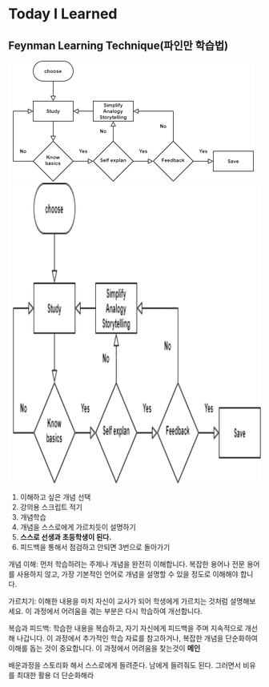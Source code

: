 # Today I Learned
## Feynman Learning Technique(파인만 학습법)

<img src="https://github.com/fightmeat/photos/blob/004795327daba4a5de4a11b59fe85f9b10ec0fbd/Feynman.png">

<img src="https://github.com/fightmeat/photos/blob/004795327daba4a5de4a11b59fe85f9b10ec0fbd/Feynman.png" width="900" height="600"/>

1. 이해하고 싶은 개념 선택
2. 강의용 스크립트 적기
3. 개념학습
4. 개념을 스스로에게 가르치듯이 설명하기
5. **스스로 선생과 초등학생이 된다.**
6. 피드백을 통해서 점검하고 안되면 3번으로 돌아가기

개념 이해: 먼저 학습하려는 주제나 개념을 완전히 이해합니다. 복잡한 용어나 전문 용어를 사용하지 않고, 가장 기본적인 언어로 개념을 설명할 수 있을 정도로 이해해야 합니다.

가르치기: 이해한 내용을 마치 자신이 교사가 되어 학생에게 가르치는 것처럼 설명해보세요. 이 과정에서 어려움을 겪는 부분은 다시 학습하여 개선합니다.

복습과 피드백: 학습한 내용을 복습하고, 자기 자신에게 피드백을 주며 지속적으로 개선해 나갑니다. 이 과정에서 추가적인 학습 자료를 참고하거나, 복잡한 개념을 단순화하여 이해를 돕는 것이 중요합니다. 이 과정에서 어려움을 찾는것이 **메인**

배운과정을 스토리화 해서 스스로에게 들려준다. 남에게 들려줘도 된다.
그러면서 비유를 최대한 활용 더 단순화해라
